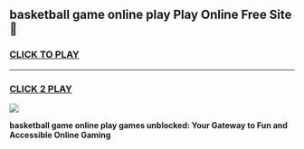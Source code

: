 
## basketball game online play Play Online Free Site 👋
<h3>
<a href="https://download.freeplayer.one?title=basketball_game_online_play&ref=21F">CLICK TO PLAY</a></h3>
<hr>

<h3>
<a href="https://download.freeplayer.one?title=basketball_game_online_play&ref=21F">CLICK 2 PLAY</a>
  
</h3>

<a href="https://download.freeplayer.one?title=basketball_game_online_play&ref=21F"><img src="https://cdnb.artstation.com/p/assets/images/images/032/539/853/original/anto-thomas-button-gif.gif"></a>


**basketball game online play games unblocked: Your Gateway to Fun and Accessible Online Gaming**
